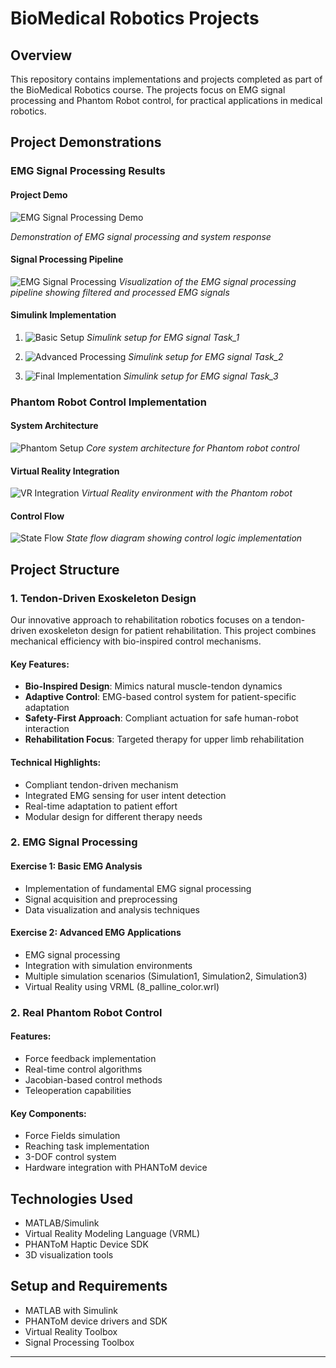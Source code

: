 # BioMedical Robotics Projects

## Overview
This repository contains implementations and projects completed as part of the BioMedical Robotics course. The projects focus on EMG signal processing and Phantom Robot control, for practical applications in medical robotics.

## Project Demonstrations

### EMG Signal Processing Results

#### Project Demo

![EMG Signal Processing Demo](EMG_MATLAB/Results/Final_Result-ezgif.com-video-to-gif-converter.gif)

*Demonstration of EMG signal processing and system response*

#### Signal Processing Pipeline
![EMG Signal Processing](EMG_MATLAB/Results/Filtered_Signal.png)
*Visualization of the EMG signal processing pipeline showing filtered and processed EMG signals*

#### Simulink Implementation
1. ![Basic Setup](EMG_MATLAB/Results/Simulink_setup_1.png)
   *Simulink setup for EMG signal Task_1*

2. ![Advanced Processing](EMG_MATLAB/Results/Simulink_Setup_2.png)
   *Simulink setup for EMG signal Task_2*

3. ![Final Implementation](EMG_MATLAB/Results/Simulink_Setup_3.png)
   *Simulink setup for EMG signal Task_3*

### Phantom Robot Control Implementation

#### System Architecture
![Phantom Setup](Phantom_Robot_control_MATLAB/Results/Simulink_setup.png)
*Core system architecture for Phantom robot control*

#### Virtual Reality Integration
![VR Integration](Phantom_Robot_control_MATLAB/Results/Simulink_setup_VR.png)
*Virtual Reality environment with the Phantom robot*

#### Control Flow
![State Flow](Phantom_Robot_control_MATLAB/Results/State_Flow_setup.png)
*State flow diagram showing control logic implementation*

## Project Structure

### 1. Tendon-Driven Exoskeleton Design
Our innovative approach to rehabilitation robotics focuses on a tendon-driven exoskeleton design for patient rehabilitation. This project combines mechanical efficiency with bio-inspired control mechanisms.

#### Key Features:
- **Bio-Inspired Design**: Mimics natural muscle-tendon dynamics
- **Adaptive Control**: EMG-based control system for patient-specific adaptation
- **Safety-First Approach**: Compliant actuation for safe human-robot interaction
- **Rehabilitation Focus**: Targeted therapy for upper limb rehabilitation

#### Technical Highlights:
- Compliant tendon-driven mechanism
- Integrated EMG sensing for user intent detection
- Real-time adaptation to patient effort
- Modular design for different therapy needs

### 2. EMG Signal Processing

#### Exercise 1: Basic EMG Analysis
- Implementation of fundamental EMG signal processing
- Signal acquisition and preprocessing
- Data visualization and analysis techniques

#### Exercise 2: Advanced EMG Applications
- EMG signal processing
- Integration with simulation environments
- Multiple simulation scenarios (Simulation1, Simulation2, Simulation3)
- Virtual Reality using VRML (8_palline_color.wrl)

### 2. Real Phantom Robot Control

#### Features:
- Force feedback implementation
- Real-time control algorithms
- Jacobian-based control methods
- Teleoperation capabilities

#### Key Components:
- Force Fields simulation
- Reaching task implementation
- 3-DOF control system
- Hardware integration with PHANToM device

## Technologies Used
- MATLAB/Simulink
- Virtual Reality Modeling Language (VRML)
- PHANToM Haptic Device SDK
- 3D visualization tools

## Setup and Requirements
- MATLAB with Simulink
- PHANToM device drivers and SDK
- Virtual Reality Toolbox
- Signal Processing Toolbox

---
